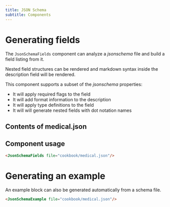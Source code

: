 ```yaml
---
title: JSON Schema
subtitle: Components
--- 
```


# Generating fields

The `JsonSchemaFields` component can analyze a _jsonschema_ file and build a 
field listing from it.

Nested field structures can be rendered and markdown syntax inside the 
description field will be rendered.

This component supports a subset of the _jsonschema_ properties:

- It will apply required flags to the field
- It will add format information to the description 
- It will apply type definitions to the field
- It will will generate nested fields with dot notation names


## Contents of medical.json

<CodeFile file="cookbook/medical.json"/>

## Component usage

```HTML
<JsonSchemaFields file="cookbook/medical.json"/>
```

<JsonSchemaFields file="cookbook/medical.json"/>

# Generating an example

An example block can also be generated automatically from a schema file.

```HTML
<JsonSchemaExample file="cookbook/medical.json"/>
```

<JsonSchemaExample file="cookbook/medical.json"/>
